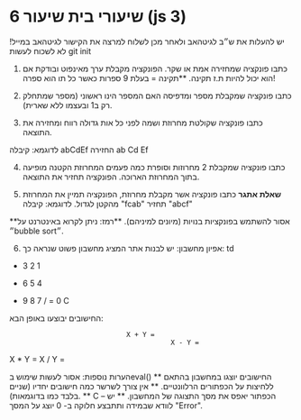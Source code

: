 # שיעורי בית שיעור 6 (js 3)
יש להעלות את ש״ב לגיטהאב ולאחר מכן לשלוח למרצה את הקישור לגיטהאב במייל!
לא לשכוח לעשות git init

1. כתבו פונקציה שמחזירה אמת או שקר. הפונקציה מקבלת ערך מאינפוט ובודקת אם הוא יכול להיות ת.ז תקינה. **תקינה = בעלת 9 ספרות כאשר כל תו הוא ספרה! 

2. כתבו פונקציה שמקבלת מספר ומדפיסה האם המספר הינו ראשוני (מספר שמתחלק רק ב1 ובעצמו ללא שארית).

3. כתבו פונקציה שקולטת מחרוזת ושמה לפני כל אות גדולה רווח ומחזירה את התוצאה.

לדוגמא: 
קיבלה abCdEf
החזירה ab Cd Ef

4. כתבו פונקציה שמקבלת 2 מחרוזות וסופרת כמה פעמים המחרוזת הקטנה מופיעה בתוך המחרוזת הארוכה. הפונקציה תחזיר את התוצאה.

5. **שאלת אתגר** כתבו פונקציה אשר מקבלת מחרוזת, הפונקציה תמיין את המחרוזת מהקטן לגדול. 
לדוגמא: קיבלה "fcab" תחזיר "abcf"

**אסור להשתמש בפונקציות בנויות (מיונים למיניהם).
**רמז: ניתן לקרוא באינטרנט על ״bubble sort״.

6. אפיון מחשבון:
יש לבנות אתר המציג מחשבון פשוט שנראה כך:
td
+	3	2	1
-	6	5	4
*	9	8	7
/	=	0	C

החישובים יבוצעו באופן הבא:

						      	 X + Y =	 	 
											X - Y = 		
X * Y =
											X / Y = 

הערות נוספות:
אסור לעשות שימוש בeval()
** החישובים יוצגו במחשבון בהתאם ללחיצות על הכפתורים הרלוונטיים.
** אין צורך לשרשר כמה חישובים יחדיו (שניים בלבד כמו בדוגמאות).
** C – הכפתור יאפס את מסך התצוגה של המחשבון.
** יש לוודא שבמידה ותתבצע חלוקה ב- 0 יוצג על המסך "Error".
